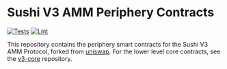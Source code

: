 # Sushi V3 AMM Periphery Contracts

[![Tests](https://github.com/sushiswap/v3-periphery/workflows/Tests/badge.svg)](https://github.com/sushiswap/v3-periphery/actions?query=workflow%3ATests)
[![Lint](https://github.com/sushiswap/v3-periphery/workflows/Lint/badge.svg)](https://github.com/sushiswap/v3-periphery/actions?query=workflow%3ALint)

This repository contains the periphery smart contracts for the Sushi V3 AMM Protocol, forked from [uniswap](https://github.com/Uniswap/v3-periphery).
For the lower level core contracts, see the [v3-core](https://github.com/sushiswap/v3-core)
repository.
